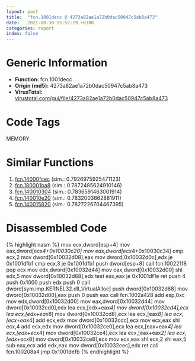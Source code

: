 ```yaml
---
layout: post
title:  "fcn.1001decc @ 4273a82ae1a72b0dac50947c5ab8a473"
date:   2021-08-30 15:52:19 +0300
categories: report
index: false
---
```


# Generic Information
- **Function:** fcn.1001decc
- **Origin (md5):** 4273a82ae1a72b0dac50947c5ab8a473
- **VirusTotal:** [virustotal.com/gui/file/4273a82ae1a72b0dac50947c5ab8a473][virustotal_ref]

# Code Tags
<span class="tag" id="MEMORY">MEMORY</span>


# Similar Functions

1. [fcn.14000fcec][similar_1_ref] (sim.: 0.7926975925471123)
2. [fcn.180001ba8][similar_2_ref] (sim.: 0.7872485624910146)
3. [fcn.140010304][similar_3_ref] (sim.: 0.7836591463001914)
4. [fcn.140010e20][similar_4_ref] (sim.: 0.7832003662881911)
5. [fcn.140015820][similar_5_ref] (sim.: 0.7827226704467395)


# Disassembled Code

{% highlight nasm %}
mov ecx,dword[esp+4]
mov eax,dword[ecx*4+0x10030c20]
mov edx,dword[ecx*4+0x10030c34]
cmp ecx,2
mov dword[0x10032d08],eax
mov dword[0x10032d0c],edx
je 0x1001dfb1
cmp ecx,3
je 0x1001dfb1
push dword[esp+8]
call fcn.100221f8
pop ecx
mov edx,dword[0x10032d44]
mov eax,dword[0x10032d00]
shl edx,5
mov dword[0x10032d68],edx
test eax,eax
je 0x1001df1e
ret 
push 4
push 0x1000
push edx
push 0
call dword[sym.imp.KERNEL32.dll_VirtualAlloc]
push dword[0x10032d68]
mov dword[0x10032d00],eax
push 0
push eax
call fcn.1002a428
add esp,0xc
mov edx,dword[0x10032d00]
mov eax,dword[0x10032d44]
mov dword[0x10032cd0],edx
lea ecx,[edx+eax*4]
mov dword[0x10032cd4],ecx
lea ecx,[edx+eax*8]
mov dword[0x10032cd8],ecx
lea ecx,[eax*8]
lea ecx,[ecx+eax*4]
add ecx,edx
mov dword[0x10032cdc],ecx
mov ecx,eax
shl ecx,4
add ecx,edx
mov dword[0x10032ce0],ecx
lea ecx,[eax+eax*4]
lea ecx,[edx+ecx*4]
mov dword[0x10032ce4],ecx
lea ecx,[eax+eax*2]
lea ecx,[edx+ecx*8]
mov dword[0x10032ce8],ecx
mov ecx,eax
shl ecx,2
shl eax,5
sub eax,ecx
add edx,eax
mov dword[0x10032cec],edx
ret 
call fcn.100208a4
jmp 0x1001defb
{% endhighlight %}


[similar_1_ref]: /report/fcn.14000fcec@c4af5ec7826361dc5a22db79be296638
[similar_2_ref]: /report/fcn.180001ba8@7dc44f7522d53d03c7b1f4335f6d2a15
[similar_3_ref]: /report/fcn.140010304@c4af5ec7826361dc5a22db79be296638
[similar_4_ref]: /report/fcn.140010e20@c4af5ec7826361dc5a22db79be296638
[similar_5_ref]: /report/fcn.140015820@c5b958b285b208bffd52d8455e15d93a
[virustotal_ref]: https://www.virustotal.com/gui/file/4273a82ae1a72b0dac50947c5ab8a473